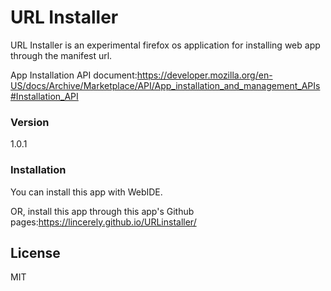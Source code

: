 # URL Installer

URL Installer is an experimental firefox os application for installing web app through the manifest url.

App Installation API document:https://developer.mozilla.org/en-US/docs/Archive/Marketplace/API/App_installation_and_management_APIs#Installation_API

### Version
1.0.1

### Installation
You can install this app with WebIDE.

OR, install this app through this app's Github pages:https://lincerely.github.io/URLinstaller/

License
----

MIT
